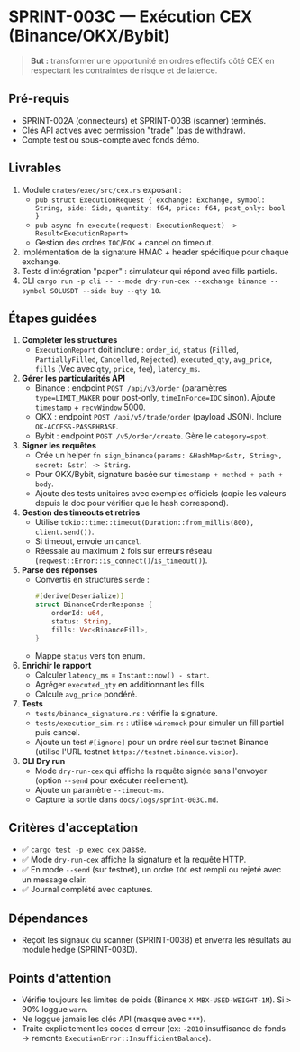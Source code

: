 # SPRINT-003C — Exécution CEX (Binance/OKX/Bybit)

> **But :** transformer une opportunité en ordres effectifs côté CEX en respectant les contraintes de risque et de latence.

## Pré-requis
- SPRINT-002A (connecteurs) et SPRINT-003B (scanner) terminés.
- Clés API actives avec permission "trade" (pas de withdraw).
- Compte test ou sous-compte avec fonds démo.

## Livrables
1. Module `crates/exec/src/cex.rs` exposant :
   - `pub struct ExecutionRequest { exchange: Exchange, symbol: String, side: Side, quantity: f64, price: f64, post_only: bool }`
   - `pub async fn execute(request: ExecutionRequest) -> Result<ExecutionReport>`
   - Gestion des ordres `IOC`/`FOK` + cancel on timeout.
2. Implémentation de la signature HMAC + header spécifique pour chaque exchange.
3. Tests d'intégration "paper" : simulateur qui répond avec fills partiels.
4. CLI `cargo run -p cli -- --mode dry-run-cex --exchange binance --symbol SOLUSDT --side buy --qty 10`.

## Étapes guidées
1. **Compléter les structures**
   - `ExecutionReport` doit inclure : `order_id`, `status` (`Filled`, `PartiallyFilled`, `Cancelled`, `Rejected`), `executed_qty`, `avg_price`, `fills` (Vec avec `qty`, `price`, `fee`), `latency_ms`.
2. **Gérer les particularités API**
   - Binance : endpoint `POST /api/v3/order` (paramètres `type=LIMIT_MAKER` pour post-only, `timeInForce=IOC` sinon). Ajoute `timestamp` + `recvWindow` 5000.
   - OKX : endpoint `POST /api/v5/trade/order` (payload JSON). Inclure `OK-ACCESS-PASSPHRASE`.
   - Bybit : endpoint `POST /v5/order/create`. Gère le `category=spot`.
3. **Signer les requêtes**
   - Crée un helper `fn sign_binance(params: &HashMap<&str, String>, secret: &str) -> String`.
   - Pour OKX/Bybit, signature basée sur `timestamp + method + path + body`.
   - Ajoute des tests unitaires avec exemples officiels (copie les valeurs depuis la doc pour vérifier que le hash correspond).
4. **Gestion des timeouts et retries**
   - Utilise `tokio::time::timeout(Duration::from_millis(800), client.send())`.
   - Si timeout, envoie un `cancel`.
   - Réessaie au maximum 2 fois sur erreurs réseau (`reqwest::Error::is_connect()`/`is_timeout()`).
5. **Parse des réponses**
   - Convertis en structures `serde` :
     ```rust
     #[derive(Deserialize)]
     struct BinanceOrderResponse {
         orderId: u64,
         status: String,
         fills: Vec<BinanceFill>,
     }
     ```
   - Mappe `status` vers ton enum.
6. **Enrichir le rapport**
   - Calculer `latency_ms` = `Instant::now() - start`.
   - Agréger `executed_qty` en additionnant les fills.
   - Calcule `avg_price` pondéré.
7. **Tests**
   - `tests/binance_signature.rs` : vérifie la signature.
   - `tests/execution_sim.rs` : utilise `wiremock` pour simuler un fill partiel puis cancel.
   - Ajoute un test `#[ignore]` pour un ordre réel sur testnet Binance (utilise l'URL testnet `https://testnet.binance.vision`).
8. **CLI Dry run**
   - Mode `dry-run-cex` qui affiche la requête signée sans l'envoyer (option `--send` pour exécuter réellement).
   - Ajoute un paramètre `--timeout-ms`.
   - Capture la sortie dans `docs/logs/sprint-003C.md`.

## Critères d'acceptation
- ✅ `cargo test -p exec cex` passe.
- ✅ Mode `dry-run-cex` affiche la signature et la requête HTTP.
- ✅ En mode `--send` (sur testnet), un ordre `IOC` est rempli ou rejeté avec un message clair.
- ✅ Journal complété avec captures.

## Dépendances
- Reçoit les signaux du scanner (SPRINT-003B) et enverra les résultats au module hedge (SPRINT-003D).

## Points d'attention
- Vérifie toujours les limites de poids (Binance `X-MBX-USED-WEIGHT-1M`). Si > 90% loggue `warn`.
- Ne loggue jamais les clés API (masque avec `***`).
- Traite explicitement les codes d'erreur (ex: `-2010` insuffisance de fonds → remonte `ExecutionError::InsufficientBalance`).

